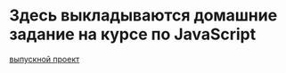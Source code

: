 # Здесь выкладываются домашние задание на курсе по JavaScript

[выпускной проект](https://optimist93.github.io/js7.0/picture_art/)